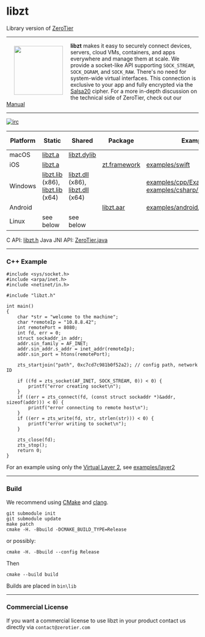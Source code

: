 # libzt
Library version of [ZeroTier](https://github.com/zerotier/ZeroTierOne)
***

<a href="https://www.zerotier.com/?pk_campaign=github_libzt"><img src="https://raw.githubusercontent.com/zerotier/ZeroTierOne/master/artwork/ZeroTierIcon.png" width="128" height="128" align="left" hspace="20" vspace="9"></a>

**libzt** makes it easy to securely connect devices, servers, cloud VMs, containers, and apps everywhere and manage them at scale. We provide a socket-like API supporting `SOCK_STREAM`, `SOCK_DGRAM`, and `SOCK_RAW`. There's no need for system-wide virtual interfaces. This connection is exclusive to your app and fully encrypted via the [Salsa20](https://en.wikipedia.org/wiki/Salsa20) cipher. For a more in-depth discussion on the technical side of ZeroTier, check out our [Manual](https://www.zerotier.com/manual.shtml?pk_campaign=github_libzt)

<hr>

[![irc](https://img.shields.io/badge/IRC-%23zerotier%20on%20freenode-orange.svg)](https://webchat.freenode.net/?channels=zerotier)

| Platform  | Static | Shared | Package | Example project/code | Library build instructions
| --------- | --- | --- | --- | --- | --- |
| macOS     | [libzt.a](https://download.zerotier.com/RELEASES/1.2.12/dist/libzt/macos/libzt-1.2.0r1-macOS-10.13.6-x64-release.a) | [libzt.dylib](https://download.zerotier.com/RELEASES/1.2.12/dist/libzt/macos/libzt-1.2.0r1-macOS-10.13.6-x64-release.dylib) | | | see below |
| iOS       | [libzt.a](https://download.zerotier.com/RELEASES/1.2.12/dist/libzt/ios/libzt-1.2.0r1-ios-arm64-static-release.tar.tar.gz) | | [zt.framework](https://download.zerotier.com/RELEASES/1.2.12/dist/libzt/ios/libzt-1.2.0r1-ios-arm64-framework.tar.gz) | [examples/swift](examples/swift) | [packages/iOS](packages/iOS) |
| Windows   | [libzt.lib](https://download.zerotier.com/RELEASES/1.2.12/dist/libzt/win/libzt-1.2.0r1-win10-x86-release.lib) (x86), [libzt.lib](https://download.zerotier.com/RELEASES/1.2.12/dist/libzt/win/libzt-1.2.0r1-win10-x64-release.lib) (x64) | [libzt.dll](https://download.zerotier.com/RELEASES/1.2.12/dist/libzt/win/libzt-1.2.0r1-win10-x86-release.dll) (x86), [libzt.dll](https://download.zerotier.com/RELEASES/1.2.12/dist/libzt/win/libzt-1.2.0r1-win10-x64-release.dll) (x64) | | [examples/cpp/ExampleWindowsCppApp](examples/cpp/ExampleWindowsCppApp), [examples/csharp/ExampleWindowsCSharpApp](examples/csharp/ExampleWindowsCSharpApp) | see below |
| Android   |  |  | [libzt.aar](https://download.zerotier.com/RELEASES/1.2.12/dist/libzt/android/libzt-1.2.0r1-android-armeabi-v7a.aar) | [examples/android/ExampleAndroidApp](examples/android/ExampleAndroidApp) | [packages/android](packages/android)|
| Linux     | see below | see below | | | see below |

C API: [libzt.h](include/libzt.h)
Java JNI API: [ZeroTier.java](packages/android/app/src/main/java/ZeroTier.java)

*** 

### C++ Example

```
#include <sys/socket.h>
#include <arpa/inet.h>
#include <netinet/in.h>

#include "libzt.h"

int main() 
{
	char *str = "welcome to the machine";
	char *remoteIp = "10.8.8.42";
	int remotePort = 8080;
	int fd, err = 0;
	struct sockaddr_in addr;
	addr.sin_family = AF_INET;
	addr.sin_addr.s_addr = inet_addr(remoteIp);
	addr.sin_port = htons(remotePort);

	zts_startjoin("path", 0xc7cd7c981b0f52a2); // config path, network ID

	if ((fd = zts_socket(AF_INET, SOCK_STREAM, 0)) < 0) {
		printf("error creating socket\n");
	}
	if ((err = zts_connect(fd, (const struct sockaddr *)&addr, sizeof(addr))) < 0) {
		printf("error connecting to remote host\n");
	}
	if ((err = zts_write(fd, str, strlen(str))) < 0) {
		printf("error writing to socket\n");
	}

	zts_close(fd);
	zts_stop();
	return 0;
}
```

For an example using only the [Virtual Layer 2](https://www.zerotier.com/manual.shtml#2_2?pk_campaign=github_libzt), see [examples/layer2](examples/layer2/layer2.cpp)

***

### Build

We recommend using [CMake](https://cmake.org/) and [clang](https://en.wikipedia.org/wiki/Clang).

```
git submodule init
git submodule update
make patch
cmake -H. -Bbuild -DCMAKE_BUILD_TYPE=Release
```

or possibly:

```
cmake -H. -Bbuild --config Release
```

Then

```
cmake --build build 
```


Builds are placed in `bin\lib`

***

### Commercial License

If you want a commercial license to use libzt in your product contact us directly via `contact@zerotier.com`

